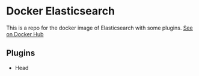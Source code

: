 # Docker Elasticsearch

This is a repo for the docker image of Elasticsearch with some plugins.
[See on Docker Hub](https://hub.docker.com/r/yuzu/elasticsearch)


## Plugins

* Head